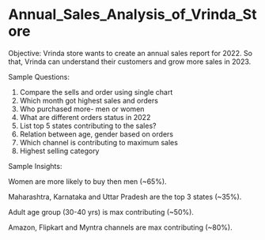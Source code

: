 # Annual_Sales_Analysis_of_Vrinda_Store

Objective:
Vrinda store wants to create an annual sales report for 2022. 
So that, Vrinda can understand their customers and grow more sales in 2023.


Sample  Questions:
1. Compare the sells and order using single chart
2. Which month got highest sales and orders
3. Who purchased more- men or women
4. What are different orders status in 2022
5. List top 5 states contributing to the sales?
6. Relation between age, gender based on orders
7. Which channel is contributing to maximum sales
8. Highest selling category




Sample Insights:


Women are more likely to buy then men (~65%).

Maharashtra, Karnataka and Uttar Pradesh are the top 3 states (~35%).

Adult age group (30-40 yrs) is max contributing (~50%).

Amazon,  Flipkart and Myntra channels are max contributing (~80%).
